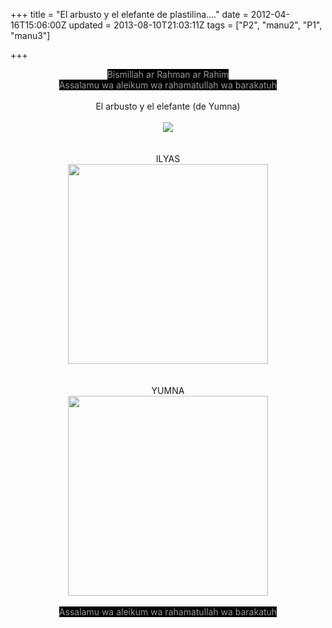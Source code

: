 +++
title = "El arbusto y el elefante de plastilina...."
date = 2012-04-16T15:06:00Z
updated = 2013-08-10T21:03:11Z
tags = ["P2", "manu2", "P1", "manu3"]

+++

<div dir="ltr" style="text-align: left;" trbidi="on"><div style="text-align: center;"><span style="background-color: black; color: #999999;">Bismillah ar Rahman ar Rahim</span></div><div style="text-align: center;"><span style="background-color: black; color: #999999;">Assalamu wa aleikum wa rahamatullah wa barakatuh</span></div><div style="text-align: center;"><br /></div><div style="text-align: center;">El arbusto y el elefante (de Yumna)<br /><br /></div><div style="text-align: center;"><div class="separator" style="clear: both; text-align: center;"><a href="http://3.bp.blogspot.com/-fEdF1rYT1EA/UgaOA4I0rHI/AAAAAAAAFMs/w6tEcevEDF4/s1600/DSC02720.jpg" imageanchor="1" style="margin-left: 1em; margin-right: 1em;"><img border="0" src="http://3.bp.blogspot.com/-fEdF1rYT1EA/UgaOA4I0rHI/AAAAAAAAFMs/w6tEcevEDF4/s1600/DSC02720.jpg" /></a></div><br /></div><div class="separator" style="clear: both; text-align: center;"></div><div style="text-align: center;"><br /></div><div style="text-align: center;">ILYAS</div><div class="separator" style="clear: both; text-align: center;"></div><div class="separator" style="clear: both; text-align: center;"><a href="http://2.bp.blogspot.com/-RTNzhgpXE5g/UgaOMcFAReI/AAAAAAAAFM0/fCpARyY8NK0/s1600/cats.jpg" imageanchor="1" style="margin-left: 1em; margin-right: 1em;"><img border="0" height="320" src="http://2.bp.blogspot.com/-RTNzhgpXE5g/UgaOMcFAReI/AAAAAAAAFM0/fCpARyY8NK0/s320/cats.jpg" width="320" /></a></div><br /><div style="text-align: center;"><br /></div><div style="text-align: center;">YUMNA</div><div class="separator" style="clear: both; text-align: center;"></div><div class="separator" style="clear: both; text-align: center;"><a href="http://4.bp.blogspot.com/-jFg7HNj9gNc/UgaOTtNYq8I/AAAAAAAAFM8/x6fRkZTWaHk/s1600/cats3.jpg" imageanchor="1" style="margin-left: 1em; margin-right: 1em;"><img border="0" height="320" src="http://4.bp.blogspot.com/-jFg7HNj9gNc/UgaOTtNYq8I/AAAAAAAAFM8/x6fRkZTWaHk/s320/cats3.jpg" width="320" /></a></div><br /><div class="separator" style="clear: both; text-align: center;"><span style="background-color: black; color: #999999;">Assalamu wa aleikum wa rahamatullah wa barakatuh</span></div></div>
